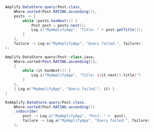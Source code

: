 <amplify-block-switcher>

<amplify-block name="Java">

```java
Amplify.DataStore.query(Post.class,
    Where.sorted(Post.RATING.ascending()),
    posts -> {
        while (posts.hasNext()) {
            Post post = posts.next();
            Log.i("MyAmplifyApp", "Title: " + post.getTitle());
        }
    },
    failure -> Log.e("MyAmplifyApp", "Query failed.", failure)
);
```

</amplify-block>

<amplify-block name="Kotlin">

```kotlin
Amplify.DataStore.query(Post::class.java,
    Where.sorted(Post.RATING.ascending()),
    {
        while (it.hasNext()) {
            Log.i("MyAmplifyApp", "Title: ${it.next().title}")
        }
    },
    { Log.e("MyAmplifyApp", "Query failed.", it) }
)
```

</amplify-block>

<amplify-block name="RxJava">

```java
RxAmplify.DataStore.query(Post.class,
    Where.sorted(Post.RATING.ascending())
    .subscribe(
        post -> Log.i("MyAmplifyApp", "Post: " +  post),
        failure -> Log.e("MyAmplifyApp", "Query failed.", failure)
    );
```

</amplify-block>

</amplify-block-switcher>
